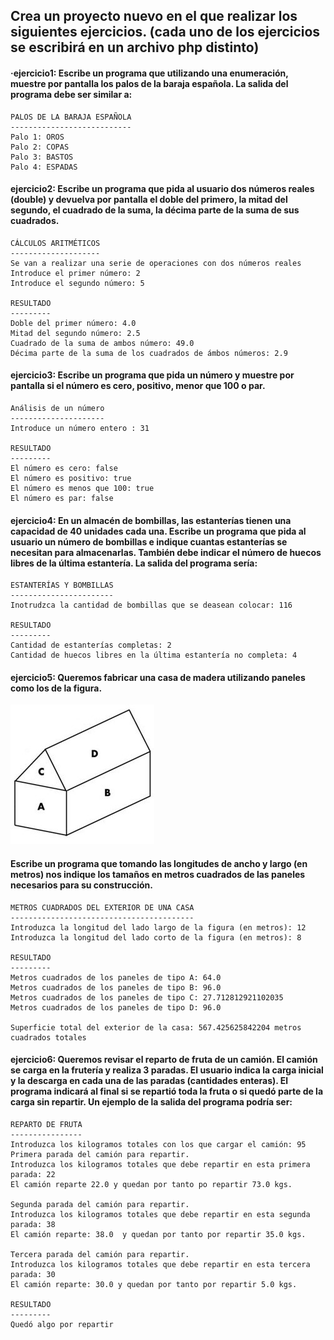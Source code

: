 ## Crea un proyecto nuevo en el que realizar los siguientes ejercicios. (cada uno de los ejercicios se escribirá en un archivo php distinto)

#### **·ejercicio1**: Escribe un programa que utilizando una enumeración, muestre por pantalla los palos de la baraja española. La salida del programa debe ser similar a:
```
PALOS DE LA BARAJA ESPAÑOLA
---------------------------
Palo 1: OROS
Palo 2: COPAS
Palo 3: BASTOS
Palo 4: ESPADAS
```
#### **ejercicio2**: Escribe un programa que pida al usuario dos números reales (double) y devuelva por pantalla el doble del primero, la mitad del segundo, el cuadrado de la suma, la décima parte de la suma de sus cuadrados.
```
CÁLCULOS ARITMÉTICOS
--------------------
Se van a realizar una serie de operaciones con dos números reales
Introduce el primer número: 2
Introduce el segundo número: 5

RESULTADO
---------
Doble del primer número: 4.0
Mitad del segundo número: 2.5
Cuadrado de la suma de ambos número: 49.0
Décima parte de la suma de los cuadrados de ámbos números: 2.9
```
#### **ejercicio3**: Escribe un programa que pida un número y muestre por pantalla si el número es cero, positivo, menor que 100 o par.
```
Análisis de un número
---------------------
Introduce un número entero : 31

RESULTADO
---------
El número es cero: false
El número es positivo: true
El número es menos que 100: true
El número es par: false
```
#### **ejercicio4**: En un almacén de bombillas, las estanterías tienen una capacidad de 40 unidades cada una. Escribe un programa que pida al usuario un número de bombillas e indique cuantas estanterías se necesitan para almacenarlas. También debe indicar el número de huecos libres de la última estantería. La salida del programa sería:
```
ESTANTERÍAS Y BOMBILLAS
-----------------------
Inotrudzca la cantidad de bombillas que se deasean colocar: 116

RESULTADO
---------
Cantidad de estanterías completas: 2
Cantidad de huecos libres en la última estantería no completa: 4
```
#### **ejercicio5**: Queremos fabricar una casa de madera utilizando paneles como los de la figura.
![planocasa](imagen/casa.jpg)

#### Escribe un programa que tomando las longitudes de ancho y largo (en metros) nos indique los tamaños en metros cuadrados de las paneles necesarios para su construcción.
```
METROS CUADRADOS DEL EXTERIOR DE UNA CASA
-----------------------------------------
Introduzca la longitud del lado largo de la figura (en metros): 12
Introduzca la longitud del lado corto de la figura (en metros): 8

RESULTADO
---------
Metros cuadrados de los paneles de tipo A: 64.0
Metros cuadrados de los paneles de tipo B: 96.0
Metros cuadrados de los paneles de tipo C: 27.712812921102035
Metros cuadrados de los paneles de tipo D: 96.0

Superficie total del exterior de la casa: 567.425625842204 metros cuadrados totales
```

#### ejercicio6: Queremos revisar el reparto de fruta de un camión. El camión se carga en la frutería y realiza 3 paradas. El usuario indica la carga inicial y la descarga en cada una de las paradas (cantidades enteras). El programa indicará al final si se repartió toda la fruta o si quedó parte de la carga sin repartir. Un ejemplo de la salida del programa podría ser:
```
REPARTO DE FRUTA
----------------
Introduzca los kilogramos totales con los que cargar el camión: 95
Primera parada del camión para repartir.
Introduzca los kilogramos totales que debe repartir en esta primera parada: 22
El camión reparte 22.0 y quedan por tanto po repartir 73.0 kgs.

Segunda parada del camión para repartir.
Introduzca los kilogramos totales que debe repartir en esta segunda parada: 38
El camión reparte: 38.0  y quedan por tanto por repartir 35.0 kgs.

Tercera parada del camión para repartir.
Introduzca los kilogramos totales que debe repartir en esta tercera parada: 30
El camión reparte: 30.0 y quedan por tanto por repartir 5.0 kgs.

RESULTADO
---------
Quedó algo por repartir
```
